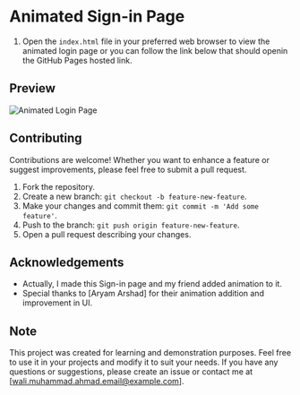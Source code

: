 # Animated Sign-in Page 
1. Open the `index.html` file in your preferred web browser to view the animated login page or you can follow the link below that should openin the GitHub Pages hosted link.

## Preview
![Animated Login Page](https://walimuhammadahmad.github.io/Login-Page/)

## Contributing
Contributions are welcome! Whether you want to enhance a feature or suggest improvements, please feel free to submit a pull request.

1. Fork the repository.
2. Create a new branch: `git checkout -b feature-new-feature`.
3. Make your changes and commit them: `git commit -m 'Add some feature'`.
4. Push to the branch: `git push origin feature-new-feature`.
5. Open a pull request describing your changes.


## Acknowledgements
- Actually, I made this Sign-in page and my friend added animation to it.
- Special thanks to [Aryam Arshad] for their animation addition and improvement in UI.

## Note
This project was created for learning and demonstration purposes. Feel free to use it in your projects and modify it to suit your needs. If you have any questions or suggestions, please create an issue or contact me at [wali.muhammad.ahmad.email@example.com].
